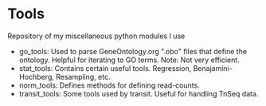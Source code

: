 # Tools
Repository of my miscellaneous python modules I use

 * go_tools: Used to parse GeneOntology.org  ".obo" files that define the ontology. Helpful for iterating to GO terms. Note: Not very efficient.
 * stat_tools: Contains certain useful tools. Regression, Benajamini-Hochberg, Resampling, etc.
 * norm_tools: Defines methods for defining read-counts.
 * transit_tools: Some tools used by transit. Useful for handling TnSeq data. 
